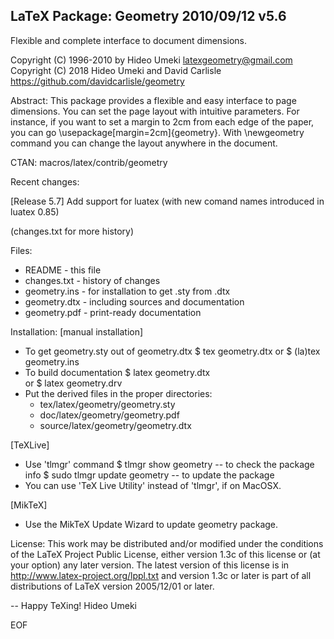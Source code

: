 LaTeX Package: Geometry 2010/09/12 v5.6
----------------------------------------
Flexible and complete interface to document dimensions.

Copyright (C) 1996-2010
by Hideo Umeki <latexgeometry@gmail.com>
Copyright (C) 2018
Hideo Umeki and David Carlisle https://github.com/davidcarlisle/geometry

Abstract:
  This package provides a flexible and easy interface to page dimensions.
  You can set the page layout with intuitive parameters. For instance,
  if you want to set a margin to 2cm from each edge of the paper,
  you can go \usepackage[margin=2cm]{geometry}. With \newgeometry command
  you can change the layout anywhere in the document.

CTAN: macros/latex/contrib/geometry

Recent changes:

[Release 5.7]
Add support for luatex (with new comand names introduced in luatex 0.85)

(changes.txt for more history)

Files:
  * README         -  this file
  * changes.txt    -  history of changes
  * geometry.ins   -  for installation to get .sty from .dtx
  * geometry.dtx   -  including sources and documentation
  * geometry.pdf   -  print-ready documentation

Installation: 
[manual installation]
  * To get geometry.sty out of geometry.dtx
        $ tex geometry.dtx 
    or  $ (la)tex geometry.ins
  * To build documentation
        $ latex geometry.dtx  
    or  $ latex geometry.drv
  * Put the derived files in the proper directories:
      -  tex/latex/geometry/geometry.sty
      -  doc/latex/geometry/geometry.pdf
      -  source/latex/geometry/geometry.dtx

[TeXLive]
  * Use 'tlmgr' command
        $ tlmgr show geometry          -- to check the package info
        $ sudo tlmgr update geometry   -- to update the package
  * You can use 'TeX Live Utility' instead of 'tlmgr', if on MacOSX.

[MikTeX]
  * Use the MikTeX Update Wizard to update geometry package.

License:
  This work may be distributed and/or modified under the conditions
  of the LaTeX Project Public License, either version 1.3c of this
  license or (at your option) any later version. The latest version
  of this license is in http://www.latex-project.org/lppl.txt
  and version 1.3c or later is part of all distributions of LaTeX
  version 2005/12/01 or later.

--
Happy TeXing!
Hideo Umeki
 
EOF